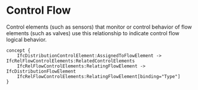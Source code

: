 Control Flow
============

Control elements (such as sensors) that monitor or control behavior of flow elements (such as valves) use this relationship to indicate control flow logical behavior.

```
concept {
    IfcDistributionControlElement:AssignedToFlowElement -> IfcRelFlowControlElements:RelatedControlElements
    IfcRelFlowControlElements:RelatingFlowElement -> IfcDistributionFlowElement
    IfcRelFlowControlElements:RelatingFlowElement[binding="Type"]
}
```
